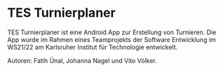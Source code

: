 # TES Turnierplaner

TES Turnierplaner ist eine Android App zur Erstellung von Turnieren. Die App wurde im Rahmen eines 
Teamprojekts der Software Entwicklung im WS21/22 am Karlsruher Institut für Technologie entwickelt.

Autoren: Fatih Ünal, Johanna Nagel und Vito Völker.